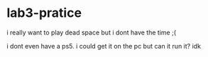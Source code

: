 # lab3-pratice


i really want to play dead space but i dont have the time ;(
 
 i dont even have a ps5. i could get it on the pc but can it run it? idk